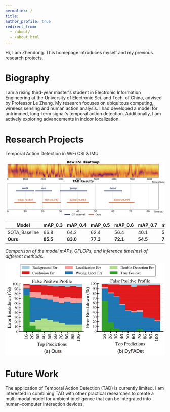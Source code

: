 ```yaml
---
permalink: /
title: 
author_profile: true
redirect_from: 
  - /about/
  - /about.html
---
```


Hi, I am Zhendong. This homepage introduces myself and my previous research projects. 

Biography
======
I am a rising third-year master's student in Electronic Information Engineering at the University of Electronic Sci. and Tech. of China, advised by Professor Le Zhang. My research focuses on ubiquitous computing, wireless sensing and human action analysis. I had developed a model for untrimmed, long-term signal's temporal action detection. Additionally, I am actively exploring advancements in indoor localization. 

Research Projects
======
Temporal Action Detection in WiFi CSI & IMU

![TAD model outputs](/images/tad.jpg)


| Model    | mAP_0.3 | mAP_0.4 | mAP_0.5 | mAP_0.6 | mAP_0.7 | **mAP_avg** | GFlops | Time/ms |
|----------|---------|---------|---------|---------|---------|-------------|--------|---------|
| SOTA_Baseline | 66.8    | 64.2    | 62.4    | 56.4    | 40.1    | 58.0        | 304.0  | 106.0   |
| **Ours** | **85.5**| **83.0**| **77.3**| **72.1**| **54.5**| **74.5**    | **44.1**| **61.8**    |

*Comparison of the model mAPs, GFLOPs, and inference time(ms) of different methods.*

![Error Analysis](/images/error.jpg)

Future Work
======

The application of Temporal Action Detection (TAD) is currently limited. I am interested in combining TAD with other practical researches to create a multi-modal model for ambient intelligence that can be integrated into human–computer interaction devices.
